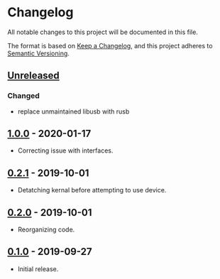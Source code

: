 # Changelog

All notable changes to this project will be documented in this file.

The format is based on [Keep a Changelog](https://keepachangelog.com/en/1.0.0/),
and this project adheres to [Semantic Versioning](https://semver.org/spec/v2.0.0.html).

## [Unreleased]
### Changed
- replace unmaintained libusb with rusb

## [1.0.0] - 2020-01-17

- Correcting issue with interfaces.

## [0.2.1] - 2019-10-01

- Detatching kernal before attempting to use device.

## [0.2.0] - 2019-10-01

- Reorganizing code.

## [0.1.0] - 2019-09-27

- Initial release.

[Unreleased]: https://github.com/dadleyy/blinkrs/compare/v1.0.0...HEAD
[1.0.0]: https://github.com/dadleyy/blinkrs/compare/v0.2.1...v1.0.0
[0.2.1]: https://github.com/dadleyy/blinkrs/compare/v0.2.0...v0.2.1
[0.2.0]: https://github.com/dadleyy/blinkrs/compare/v0.1.0...v0.2.0
[0.1.0]: https://github.com/dadleyy/blinkrs/releases/tag/v0.1.0

